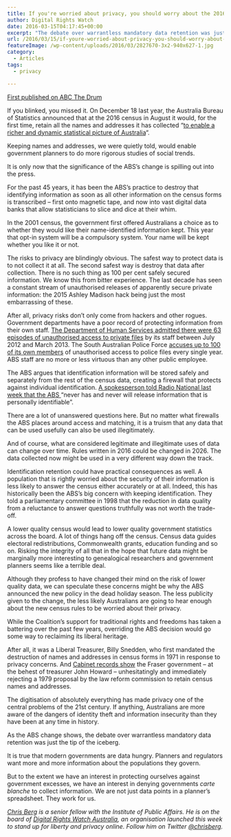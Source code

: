 ```yaml
---
title: If you're worried about privacy, you should worry about the 2016 census
author: Digital Rights Watch
date: 2016-03-15T04:17:45+00:00
excerpt: "The debate over warrantless mandatory data retention was just the tip of the iceberg, as the ABS's removal of census anonymity demonstrates, writes Chris Berg."
url: /2016/03/15/if-youre-worried-about-privacy-you-should-worry-about-the-2016-census/
featureImage: /wp-content/uploads/2016/03/2827670-3x2-940x627-1.jpg
category:
  - Articles
tags:
  - privacy

---
```

<p class="first">
  <a href="http://www.abc.net.au/news/2016-03-15/berg-census-privacy-threat/7244744">First published on ABC The Drum</a>
</p>

If you blinked, you missed it. On December 18 last year, the Australia Bureau of Statistics announced that at the 2016 census in August it would, for the first time, retain all the names and addresses it has collected &#8220;<a title="" href="http://www.abs.gov.au/websitedbs/D3310114.nsf/home/Retention+of+names+and+addresses+collected" target="_self" rel="noopener">to enable a richer and dynamic statistical picture of Australia</a>&#8220;.

Keeping names and addresses, we were quietly told, would enable government planners to do more rigorous studies of social trends.

It is only now that the significance of the ABS&#8217;s change is spilling out into the press.

For the past 45 years, it has been the ABS&#8217;s practice to destroy that identifying information as soon as all other information on the census forms is transcribed &#8211; first onto magnetic tape, and now into vast digital data banks that allow statisticians to slice and dice at their whim.

In the 2001 census, the government first offered Australians a choice as to whether they would like their name-identified information kept. This year that opt-in system will be a compulsory system. Your name will be kept whether you like it or not.

The risks to privacy are blindingly obvious. The safest way to protect data is to not collect it at all. The second safest way is destroy that data after collection. There is no such thing as 100 per cent safely secured information. We know this from bitter experience. The last decade has seen a constant stream of unauthorised releases of apparently secure private information: the 2015 Ashley Madison hack being just the most embarrassing of these.

After all, privacy risks don&#8217;t only come from hackers and other rogues. Government departments have a poor record of protecting information from their own staff. <a title="" href="http://www.theaustralian.com.au/national-affairs/investigations-found-to-be-in-breach-of-australian-public-service-code-of-conduct/story-fn59niix-1226688378866" target="_self" rel="noopener">The Department of Human Services admitted there were 63 episodes of unauthorised access to private files</a> by its staff between July 2012 and March 2013. The South Australian Police Force <a title="" href="http://www.abc.net.au/news/2016-02-29/sa-police-force-members-accused-of-snooping/7208394" target="_self" rel="noopener">accuses up to 100 of its own members</a> of unauthorised access to police files every single year. ABS staff are no more or less virtuous than any other public employee.

The ABS argues that identification information will be stored safely and separately from the rest of the census data, creating a firewall that protects against individual identification. <a title="" href="http://www.abc.net.au/radionational/programs/drive/personal-data-to-be-retained-in-census,-prompting-privacy-fears/7238008" target="_self" rel="noopener">A spokesperson told Radio National last week that the ABS </a>&#8220;never has and never will release information that is personally identifiable&#8221;.

There are a lot of unanswered questions here. But no matter what firewalls the ABS places around access and matching, it is a truism that any data that can be used usefully can also be used illegitimately.

And of course, what are considered legitimate and illegitimate uses of data can change over time. Rules written in 2016 could be changed in 2026. The data collected now might be used in a very different way down the track.

Identification retention could have practical consequences as well. A population that is rightly worried about the security of their information is less likely to answer the census either accurately or at all. Indeed, this has historically been the ABS&#8217;s big concern with keeping identification. They told a parliamentary committee in 1998 that the reduction in data quality from a reluctance to answer questions truthfully was not worth the trade-off.

A lower quality census would lead to lower quality government statistics across the board. A lot of things hang off the census. Census data guides electoral redistributions, Commonwealth grants, education funding and so on. Risking the integrity of all that in the hope that future data might be marginally more interesting to genealogical researchers and government planners seems like a terrible deal.

Although they profess to have changed their mind on the risk of lower quality data, we can speculate these concerns might be why the ABS announced the new policy in the dead holiday season. The less publicity given to the change, the less likely Australians are going to hear enough about the new census rules to be worried about their privacy.

While the Coalition&#8217;s support for traditional rights and freedoms has taken a battering over the past few years, overriding the ABS decision would go some way to reclaiming its liberal heritage.

After all, it was a Liberal Treasurer, Billy Snedden, who first mandated the destruction of names and addresses in census forms in 1971 in response to privacy concerns. And <a title="" href="http://recordsearch.naa.gov.au/SearchNRetrieve/Interface/ViewImage.aspx?B=30488531" target="_self" rel="noopener">Cabinet records show</a> the Fraser government &#8211; at the behest of treasurer John Howard &#8211; unhesitatingly and immediately rejecting a 1979 proposal by the law reform commission to retain census names and addresses.

The digitisation of absolutely everything has made privacy one of the central problems of the 21st century. If anything, Australians are more aware of the dangers of identity theft and information insecurity than they have been at any time in history.

As the ABS change shows, the debate over warrantless mandatory data retention was just the tip of the iceberg.

It is true that modern governments are data hungry. Planners and regulators want more and more information about the populations they govern.

But to the extent we have an interest in protecting ourselves against government excesses, we have an interest in denying governments _carte blanche_ to collect information. We are not just data points in a planner&#8217;s spreadsheet. They work for us.

<a title="" href="http://www.abc.net.au/news/chris-berg/28138" target="_self" rel="noopener"><em>Chris Berg</em></a> _is a senior fellow with the Institute of Public Affairs. He is on the board of_ [_Digital Rights Watch Australia_][1]_, an organisation launched this week to stand up for liberty and privacy online. Follow him on Twitter <a title="" href="https://twitter.com/chrisberg" target="_self" rel="noopener">@chrisberg</a>._

 [1]: http://digitalrightswatch.org.au/
